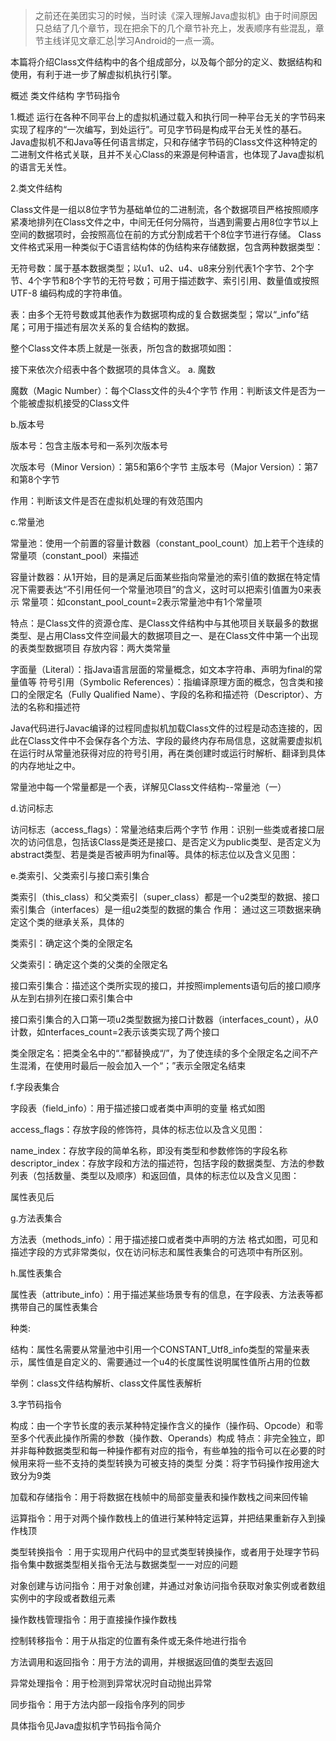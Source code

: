 >之前还在美团实习的时候，当时读《深入理解Java虚拟机》由于时间原因只总结了几个章节，现在把余下的几个章节补充上，发表顺序有些混乱，章节主线详见文章汇总|学习Android的一点一滴。

本篇将介绍Class文件结构中的各个组成部分，以及每个部分的定义、数据结构和使用，有利于进一步了解虚拟机执行引擎。

概述
类文件结构
字节码指令


1.概述
运行在各种不同平台上的虚拟机通过载入和执行同一种平台无关的字节码来实现了程序的“一次编写，到处运行”。可见字节码是构成平台无关性的基石。
Java虚拟机不和Java等任何语言绑定，只和存储字节码的Class文件这种特定的二进制文件格式关联，且并不关心Class的来源是何种语言，也体现了Java虚拟机的语言无关性。


2.类文件结构


Class文件是一组以8位字节为基础单位的二进制流，各个数据项目严格按照顺序紧凑地排列在Class文件之中，中间无任何分隔符，当遇到需要占用8位字节以上空间的数据项时，会按照高位在前的方式分割成若干个8位字节进行存储。
Class文件格式采用一种类似于C语言结构体的伪结构来存储数据，包含两种数据类型：


无符号数：属于基本数据类型；以u1、u2、u4、u8来分别代表1个字节、2个字节、4个字节和8个字节的无符号数；可用于描述数字、索引引用、数量值或按照UTF-8 编码构成的字符串值。

表：由多个无符号数或其他表作为数据项构成的复合数据类型；常以“_info”结尾；可用于描述有层次关系的复合结构的数据。

整个Class文件本质上就是一张表，所包含的数据项如图：


接下来依次介绍表中各个数据项的具体含义。
a. 魔数

魔数（Magic  Number）：每个Class文件的头4个字节
作用：判断该文件是否为一个能被虚拟机接受的Class文件

b.版本号

版本号：包含主版本号和一系列次版本号

次版本号（Minor Version）：第5和第6个字节
主版本号（Major Version）：第7和第8个字节


作用：判断该文件是否在虚拟机处理的有效范围内

c.常量池

常量池：使用一个前置的容量计数器（constant_pool_count）加上若干个连续的常量项（constant_pool）来描述

容量计数器：从1开始，目的是满足后面某些指向常量池的索引值的数据在特定情况下需要表达“不引用任何一个常量池项目”的含义，这时可以把索引值置为0来表示
常量项：如constant_pool_count=2表示常量池中有1个常量项


特点：是Class文件的资源仓库、是Class文件结构中与其他项目关联最多的数据类型、是占用Class文件空间最大的数据项目之一、是在Class文件中第一个出现的表类型数据项目
存放内容：两大类常量

字面量（Literal）：指Java语言层面的常量概念，如文本字符串、声明为final的常量值等
符号引用（Symbolic References）：指编译原理方面的概念，包含类和接口的全限定名（Fully Qualified Name）、字段的名称和描述符（Descriptor）、方法的名称和描述符




Java代码进行Javac编译的过程同虚拟机加载Class文件的过程是动态连接的，因此在Class文件中不会保存各个方法、字段的最终内存布局信息，这就需要虚拟机在运行时从常量池获得对应的符号引用，再在类创建时或运行时解析、翻译到具体的内存地址之中。


常量池中每一个常量都是一个表，详解见Class文件结构--常量池（一）


d.访问标志

访问标志（access_flags）：常量池结束后两个字节
作用：识别一些类或者接口层次的访问信息，包括该Class是类还是接口、是否定义为public类型、是否定义为abstract类型、若是类是否被声明为final等。具体的标志位以及含义见图：


e.类索引、父类索引与接口索引集合

类索引（this_class）和父类索引（super_class）都是一个u2类型的数据、接口索引集合（interfaces）是一组u2类型的数据的集合
作用： 通过这三项数据来确定这个类的继承关系，具体的

类索引：确定这个类的全限定名

父类索引：确定这个类的父类的全限定名

接口索引集合：描述这个类所实现的接口，并按照implements语句后的接口顺序从左到右排列在接口索引集合中

接口索引集合的入口第一项u2类型数据为接口计数器（interfaces_count），从0计数，如nterfaces_count=2表示该类实现了两个接口

类全限定名：把类全名中的“.”都替换成“/”，为了使连续的多个全限定名之间不产生混淆，在使用时最后一般会加入一个“；”表示全限定名结束

f.字段表集合

字段表（field_info）：用于描述接口或者类中声明的变量
格式如图


access_flags：存放字段的修饰符，具体的标志位以及含义见图：


name_index：存放字段的简单名称，即没有类型和参数修饰的字段名称
descriptor_index：存放字段和方法的描述符，包括字段的数据类型、方法的参数列表（包括数量、类型以及顺序）和返回值，具体的标志位以及含义见图：

属性表见后

g.方法表集合

方法表（methods_info）：用于描述接口或者类中声明的方法
格式如图，可见和描述字段的方式非常类似，仅在访问标志和属性表集合的可选项中有所区别。

h.属性表集合

属性表（attribute_info）：用于描述某些场景专有的信息，在字段表、方法表等都携带自己的属性表集合

种类:

结构：属性名需要从常量池中引用一个CONSTANT_Utf8_info类型的常量来表示，属性值是自定义的、需要通过一个u4的长度属性说明属性值所占用的位数

举例：class文件结构解析、class文件属性表解析

3.字节码指令

构成：由一个字节长度的表示某种特定操作含义的操作（操作码、Opcode）和零至多个代表此操作所需的参数（操作数、Operands）构成
特点：非完全独立，即并非每种数据类型和每一种操作都有对应的指令，有些单独的指令可以在必要的时候用来将一些不支持的类型转换为可被支持的类型
分类：将字节码操作按用途大致分为9类


加载和存储指令：用于将数据在栈帧中的局部变量表和操作数栈之间来回传输

运算指令：用于对两个操作数栈上的值进行某种特定运算，并把结果重新存入到操作栈顶

类型转换指令 ：用于实现用户代码中的显式类型转换操作，或者用于处理字节码指令集中数据类型相关指令无法与数据类型一一对应的问题

对象创建与访问指令：用于对象创建，并通过对象访问指令获取对象实例或者数组实例中的字段或者数组元素

操作数栈管理指令：用于直接操作操作数栈

控制转移指令：用于从指定的位置有条件或无条件地进行指令

方法调用和返回指令：用于方法的调用，并根据返回值的类型去返回

异常处理指令：用于检测到异常状况时自动抛出异常

同步指令：用于方法内部一段指令序列的同步



具体指令见Java虚拟机字节码指令简介

